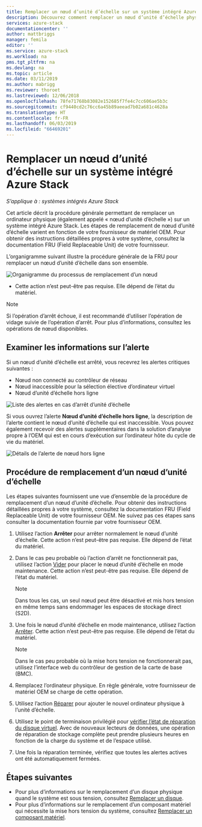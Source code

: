 ```yaml
---
title: Remplacer un nœud d’unité d’échelle sur un système intégré Azure Stack | Microsoft Docs
description: Découvrez comment remplacer un nœud d’unité d’échelle physique sur un système intégré Azure Stack.
services: azure-stack
documentationcenter: ''
author: mattbriggs
manager: femila
editor: ''
ms.service: azure-stack
ms.workload: na
pms.tgt_pltfrm: na
ms.devlang: na
ms.topic: article
ms.date: 03/11/2019
ms.author: mabrigg
ms.reviewer: thoroet
ms.lastreviewed: 12/06/2018
ms.openlocfilehash: 78fe71768b83082e152685f7fe4c7cc606ae5b3c
ms.sourcegitcommit: cf9440cd2c76cc6a45b89aeead7b02a681c4628a
ms.translationtype: HT
ms.contentlocale: fr-FR
ms.lasthandoff: 06/03/2019
ms.locfileid: "66469201"
---
```

# <a name="replace-a-scale-unit-node-on-an-azure-stack-integrated-system"></a>Remplacer un nœud d’unité d’échelle sur un système intégré Azure Stack

*S’applique à : systèmes intégrés Azure Stack*

Cet article décrit la procédure générale permettant de remplacer un ordinateur physique (également appelé « nœud d’unité d’échelle ») sur un système intégré Azure Stack. Les étapes de remplacement de nœud d’unité d’échelle varient en fonction de votre fournisseur de matériel OEM. Pour obtenir des instructions détaillées propres à votre système, consultez la documentation FRU (Field Replaceable Unit) de votre fournisseur.

L’organigramme suivant illustre la procédure générale de la FRU pour remplacer un nœud d’unité d’échelle dans son ensemble.

![Organigramme du processus de remplacement d’un nœud](media/azure-stack-replace-node/replacenodeflow.png)

* Cette action n’est peut-être pas requise. Elle dépend de l’état du matériel.

> [!Note]  
> Si l’opération d’arrêt échoue, il est recommandé d’utiliser l’opération de vidage suivie de l’opération d’arrêt. Pour plus d’informations, consultez les opérations de nœud disponibles.  

## <a name="review-alert-information"></a>Examiner les informations sur l’alerte

Si un nœud d’unité d’échelle est arrêté, vous recevrez les alertes critiques suivantes :

- Nœud non connecté au contrôleur de réseau
- Nœud inaccessible pour la sélection élective d’ordinateur virtuel
- Nœud d’unité d’échelle hors ligne

![Liste des alertes en cas d’arrêt d’unité d’échelle](media/azure-stack-replace-node/nodedownalerts.png)

Si vous ouvrez l’alerte **Nœud d’unité d’échelle hors ligne**, la description de l’alerte contient le nœud d’unité d’échelle qui est inaccessible. Vous pouvez également recevoir des alertes supplémentaires dans la solution d’analyse propre à l’OEM qui est en cours d’exécution sur l’ordinateur hôte du cycle de vie du matériel.

![Détails de l’alerte de nœud hors ligne](media/azure-stack-replace-node/nodeoffline.png)

## <a name="scale-unit-node-replacement-process"></a>Procédure de remplacement d’un nœud d’unité d’échelle

Les étapes suivantes fournissent une vue d’ensemble de la procédure de remplacement d’un nœud d’unité d’échelle. Pour obtenir des instructions détaillées propres à votre système, consultez la documentation FRU (Field Replaceable Unit) de votre fournisseur OEM. Ne suivez pas ces étapes sans consulter la documentation fournie par votre fournisseur OEM.

1. Utilisez l’action **Arrêter** pour arrêter normalement le nœud d’unité d’échelle. Cette action n’est peut-être pas requise. Elle dépend de l’état du matériel. 

2. Dans le cas peu probable où l’action d’arrêt ne fonctionnerait pas, utilisez l’action [Vider](azure-stack-node-actions.md#drain) pour placer le nœud d’unité d’échelle en mode maintenance. Cette action n’est peut-être pas requise. Elle dépend de l’état du matériel.

   > [!NOTE]  
   > Dans tous les cas, un seul nœud peut être désactivé et mis hors tension en même temps sans endommager les espaces de stockage direct (S2D).

3. Une fois le nœud d’unité d’échelle en mode maintenance, utilisez l’action [Arrêter](azure-stack-node-actions.md#stop). Cette action n’est peut-être pas requise. Elle dépend de l’état du matériel.

   > [!NOTE]  
   > Dans le cas peu probable où la mise hors tension ne fonctionnerait pas, utilisez l’interface web du contrôleur de gestion de la carte de base (BMC).

4. Remplacez l’ordinateur physique. En règle générale, votre fournisseur de matériel OEM se charge de cette opération.
5. Utilisez l’action [Réparer](azure-stack-node-actions.md#repair) pour ajouter le nouvel ordinateur physique à l’unité d’échelle.
6. Utilisez le point de terminaison privilégié pour [vérifier l’état de réparation du disque virtuel](azure-stack-replace-disk.md#check-the-status-of-virtual-disk-repair-using-the-privileged-endpoint). Avec de nouveaux lecteurs de données, une opération de réparation de stockage complète peut prendre plusieurs heures en fonction de la charge du système et de l’espace utilisé.
7. Une fois la réparation terminée, vérifiez que toutes les alertes actives ont été automatiquement fermées.

## <a name="next-steps"></a>Étapes suivantes

- Pour plus d’informations sur le remplacement d’un disque physique quand le système est sous tension, consultez [Remplacer un disque](azure-stack-replace-disk.md). 
- Pour plus d’informations sur le remplacement d’un composant matériel qui nécessite la mise hors tension du système, consultez [Remplacer un composant matériel](azure-stack-replace-component.md).
